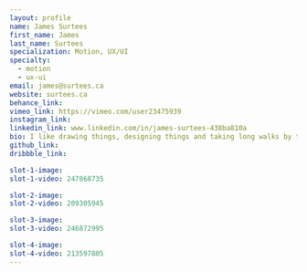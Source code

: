```yaml
---
layout: profile
name: James Surtees
first_name: James
last_name: Surtees
specialization: Motion, UX/UI
specialty:
  - motion
  - ux-ui
email: james@surtees.ca
website: surtees.ca
behance_link:
vimeo_link: https://vimeo.com/user23475939
instagram_link:
linkedin_link: www.linkedin.com/in/james-surtees-438ba810a
bio: I like drawing things, designing things and taking long walks by the beach in nothing but my speedo.
github_link:
dribbble_link:

slot-1-image:
slot-1-video: 247868735

slot-2-image:
slot-2-video: 209305945

slot-3-image:
slot-3-video: 246872995

slot-4-image:
slot-4-video: 213597805
---
```

